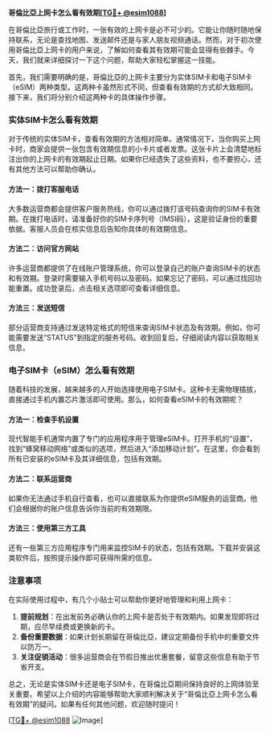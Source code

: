 **哥倫比亞上网卡怎么看有效期[[TG💪+ @esim1088](https://t.me/s/esim1088)]**

在哥倫比亞旅行或工作时，一张有效的上网卡是必不可少的。它能让你随时随地保持联系，无论是查找地图、发送邮件还是与家人朋友视频通话。然而，对于初次使用哥倫比亞上网卡的用户来说，了解如何查看其有效期可能会显得有些棘手。今天，我们就来详细探讨一下这个问题，帮助大家轻松掌握这一技能。

首先，我们需要明确的是，哥倫比亞的上网卡主要分为实体SIM卡和电子SIM卡（eSIM）两种类型。这两种卡虽然形式不同，但查看有效期的方式却大致相同。接下来，我们将分别介绍这两种卡的具体操作步骤。

### 实体SIM卡怎么看有效期

对于传统的实体SIM卡，查看有效期的方法相对简单。通常情况下，当你购买上网卡时，商家会提供一张包含有效期信息的小卡片或者发票。这张卡片上会清楚地标注出你的上网卡的有效期起止日期。如果你已经遗失了这些资料，也不要担心，还有其他方法可以帮助你确认。

#### 方法一：拨打客服电话
大多数运营商都会提供客户服务热线，你可以通过拨打该号码查询你的SIM卡有效期。在拨打电话时，请准备好你的SIM卡序列号（IMSI码），这是验证身份的重要依据。客服人员会在核实信息后告知你具体的有效期信息。

#### 方法二：访问官方网站
许多运营商都提供了在线账户管理系统，你可以登录自己的账户查询SIM卡的状态和有效期。登录时需要输入手机号码以及密码。如果忘记了密码，可以通过找回功能重置。成功登录后，点击相关选项即可查看详细信息。

#### 方法三：发送短信
部分运营商支持通过发送特定格式的短信来查询SIM卡状态及有效期。例如，你可能需要发送“STATUS”到指定的服务号码。收到回复后，仔细阅读内容以获取相关信息。

### 电子SIM卡（eSIM）怎么看有效期

随着科技的发展，越来越多的人开始选择使用电子SIM卡。这种卡无需物理插拔，直接通过手机内置芯片激活即可使用。那么，如何查看eSIM卡的有效期呢？

#### 方法一：检查手机设置
现代智能手机通常内置了专门的应用程序用于管理eSIM卡。打开手机的“设置”，找到“蜂窝移动网络”或类似的选项，然后进入“添加移动计划”。在这里，你会看到所有已安装的eSIM卡及其详细信息，包括有效期。

#### 方法二：联系运营商
如果你无法通过手机自行查看，也可以直接联系为你提供eSIM服务的运营商。他们会根据你的账户信息告诉你当前的有效期限。

#### 方法三：使用第三方工具
还有一些第三方应用程序专门用来监控SIM卡的状态，包括有效期。下载并安装这类软件后，按照提示操作即可获得所需的信息。

### 注意事项

在实际使用过程中，有几个小贴士可以帮助你更好地管理和利用上网卡：

1. **提前规划**：在出发前务必确认你的上网卡是否处于有效期内。如果发现即将过期，应尽早续费或更换新的卡。
2. **备份重要数据**：如果计划长期留在哥倫比亞，建议定期备份手机中的重要文件以防万一。
3. **关注促销活动**：很多运营商会在节假日推出优惠套餐，留意这些信息有助于节省开支。

总之，无论是实体SIM卡还是电子SIM卡，在哥倫比亞期间保持良好的上网体验至关重要。希望以上介绍的内容能够帮助大家顺利解决关于“哥倫比亞上网卡怎么看有效期”的疑问。如果有任何其他问题，欢迎随时提问！

[[TG💪+ @esim1088](https://t.me/s/esim1088) ![Image](https://i.postimg.cc/4NQfJmqS/Snipaste-2025-05-13-00-14-12.png)]
